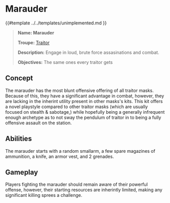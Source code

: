 # Marauder

{{#template ../../templates/unimplemented.md }}

> **Name: Marauder**
>
> **Troupe:** [Traitor](https://github.com/EphemeralSpace/docs/blob/master/src/design/masks/traitors.md)
>
> **Description:** Engage in loud, brute force assasinations and combat.
>
> **Objectives:** The same ones every traitor gets

## Concept
The marauder has the most blunt offensive offering of all traitor masks. Because of this, they have a significant advantage in combat, however, they are lacking in the inherint utility present in other masks's kits. This kit offers a novel playstyle compared to other traitor masks (which are usually focused on stealth & sabotage,) while hopefully being a generally infrequent enough archetype as to not sway the pendulum of traitor in to being a fully offensive assault on the station.

## Abilities
The marauder starts with a random smallarm, a few spare magazines of ammunition, a knife, an armor vest, and 2 grenades.

## Gameplay
Players fighting the marauder should remain aware of their powerful offense, however, their starting resources are inherintly limited, making any significant killing sprees a challenge.
